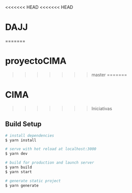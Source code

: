 <<<<<<< HEAD
<<<<<<< HEAD
# DAJJ
=======
# proyectoCIMA
>>>>>>> master
=======
# CIMA
>>>>>>> Iniciativas

## Build Setup

```bash
# install dependencies
$ yarn install

# serve with hot reload at localhost:3000
$ yarn dev

# build for production and launch server
$ yarn build
$ yarn start

# generate static project
$ yarn generate
